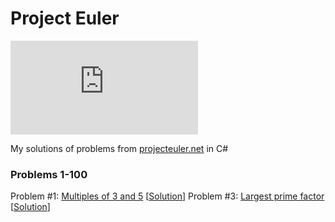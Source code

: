 # Project Euler
![Test status](http://flauschig.ch/batch.php?type=tests&account=LadislavMargai&slug=ProjectEuler)

My solutions of problems from [projecteuler.net](https://projecteuler.net/) in C#

### Problems 1-100	
Problem #1: [Multiples of 3 and 5](https://projecteuler.net/problem=1) [[Solution](https://github.com/LadislavMargai/ProjectEuler/blob/master/ProjectEuler/Problem001.cs)]
Problem #3: [Largest prime factor](https://projecteuler.net/problem=3) [[Solution](https://github.com/LadislavMargai/ProjectEuler/blob/master/ProjectEuler/Problem003.cs)]